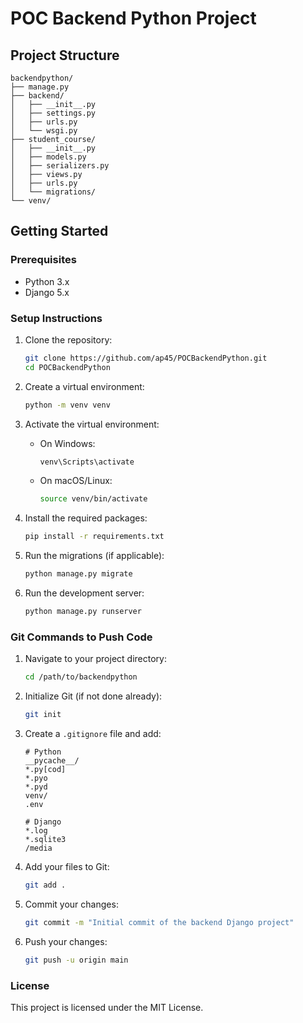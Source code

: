 
# POC Backend Python Project

## Project Structure

```
backendpython/
├── manage.py
├── backend/
│   ├── __init__.py
│   ├── settings.py
│   ├── urls.py
│   └── wsgi.py
├── student_course/
│   ├── __init__.py
│   ├── models.py
│   ├── serializers.py
│   ├── views.py
│   ├── urls.py
│   └── migrations/
└── venv/
```

## Getting Started

### Prerequisites

- Python 3.x
- Django 5.x

### Setup Instructions

1. Clone the repository:
   ```bash
   git clone https://github.com/ap45/POCBackendPython.git
   cd POCBackendPython
   ```

2. Create a virtual environment:
   ```bash
   python -m venv venv
   ```

3. Activate the virtual environment:
   - On Windows:
     ```bash
     venv\Scripts\activate
     ```
   - On macOS/Linux:
     ```bash
     source venv/bin/activate
     ```

4. Install the required packages:
   ```bash
   pip install -r requirements.txt
   ```

5. Run the migrations (if applicable):
   ```bash
   python manage.py migrate
   ```

6. Run the development server:
   ```bash
   python manage.py runserver
   ```

### Git Commands to Push Code

1. Navigate to your project directory:
   ```bash
   cd /path/to/backendpython
   ```

2. Initialize Git (if not done already):
   ```bash
   git init
   ```

3. Create a `.gitignore` file and add:
   ```
   # Python
   __pycache__/
   *.py[cod]
   *.pyo
   *.pyd
   venv/
   .env

   # Django
   *.log
   *.sqlite3
   /media
   ```

4. Add your files to Git:
   ```bash
   git add .
   ```

5. Commit your changes:
   ```bash
   git commit -m "Initial commit of the backend Django project"
   ```

6. Push your changes:
   ```bash
   git push -u origin main
   ```

### License

This project is licensed under the MIT License.
